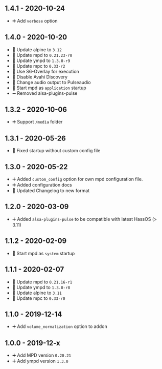 ## 1.4.1 - 2020-10-24

* ➕ Add `verbose` option


## 1.4.0 - 2020-10-20

* 🔼 Update alpine to `3.12`
* 🔼 Update mpd to `0.21.23-r0`
* 🔼 Update ympd to `1.3.0-r9`
* 🔼 Update mpc to `0.33-r2`
* 🔨 Use S6-Overlay for execution
* 🔨 Disable Avahi Discovery
* 🔨 Change audio output to Pulseaudio
* 🔨 Start mpd as `application` startup
* ➖ Removed alsa-plugins-pulse


## 1.3.2 - 2020-10-06

* ➕ Support `/media` folder


## 1.3.1 - 2020-05-26

* 🐛 Fixed startup without custom config file


## 1.3.0 - 2020-05-22

* ➕ Added `custom_config` option for own mpd configuration file.
* ➕ Added configuration docs
* 🔨 Updated Changelog to new format


## 1.2.0 - 2020-03-09

* ➕ Added `alsa-plugins-pulse` to be compatible with latest HassOS (> 3.11)


## 1.1.2 - 2020-02-09

* 🔨 Start mpd as `system` startup


## 1.1.1 - 2020-02-07

* 🔼 Update mpd to `0.21.16-r1`
* 🔼 Update ympd to `1.3.0-r8`
* 🔼 Update alpine to `3.11`
* 🔼 Update mpc to  `0.33-r0`


## 1.1.0 - 2019-12-14

* ➕ Add `volume_normalization` option to addon


## 1.0.0 - 2019-12-x

* ➕ Add MPD version `0.20.21`
* ➕ Add ympd version `1.3.0`
